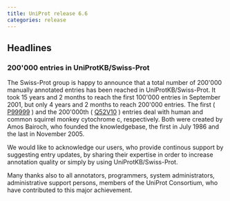 ```yaml
---
title: UniProt release 6.6
categories: release
---
```


## Headlines

### 200'000 entries in UniProtKB/Swiss-Prot

The Swiss-Prot group is happy to announce that a total number of 200'000 manually annotated entries has been reached in UniProtKB/Swiss-Prot. It took 15 years and 2 months to reach the first 100'000 entries in September 2001, but only 4 years and 2 months to reach 200'000 entries. The first ( [P99999](http://www.uniprot.org/uniprot/P99999) ) and the 200'000th ( [Q52V10](http://www.uniprot.org/uniprot/Q52V10) ) entries deal with human and common squirrel monkey cytochrome c, respectively. Both were created by Amos Bairoch, who founded the knowledgebase, the first in July 1986 and the last in November 2005.

We would like to acknowledge our users, who provide continous support by suggesting entry updates, by sharing their expertise in order to increase annotation quality or simply by using UniProtKB/Swiss-Prot.

Many thanks also to all annotators, programmers, system administrators, administrative support persons, members of the UniProt Consortium, who have contributed to this major achievement.
